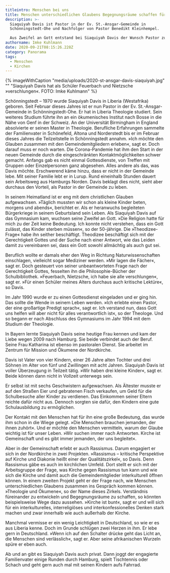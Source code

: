 ```yaml
---
titleintro: Menschen bei uns
title: Menschen unterschiedlichen Glaubens Begegnungsräume schaffen für Gespräche
description: >-
  Siaquiyah Davis ist Pastor in der Ev. St.-Ansgar-Gemeinde in
  Schönningstedt-Ohe und Nachfolger von Pastor Benedikt Kleinhempel.

  Aus Zweifel an Gott entstand bei Siaquiyah Davis der Wunsch Pastor zu werden.
authorname: Imke Kuhlmann
date: 2020-09-21T08:15:26.228Z
category: Panorama
tags:
  - Menschen
  - Kirchen
---
```

{% imageWithCaption "media/uploads/2020-st-ansgar-davis-siaquiyah.jpg" "" "Siaquiyah Davis hat als Schüler Feuerbach und Nietzsche »verschlungen«. FOTO: Imke Kuhlmann" %}

Schönningstedt – 1970 wurde Siaquiyah Davis in Liberia (Westafrika) geboren. Seit Februar dieses Jahres ist er nun Pastor in der Ev. St.-Ansgar-Gemeinde in Schönningstedt-Ohe. Er hat in Liberia Theologie studiert. Sein weiteres Studium führte ihn an ein ökumenisches Institut nach Bosse in die Nähe von Genf in der Schweiz. An der Universität Birmingham in England absolvierte er seinen Master in Theologie. Berufliche Erfahrungen sammelte der Familienvater in Schönefeld, Altona und Norderstedt bis er im Februar dieses Jahres die Teilzeitstelle in Schönningstedt annahm. »Ich möchte den Glauben zusammen mit den Gemeindemitgliedern erleben«, sagt er. Doch darauf muss er noch warten. Die Corona-Pandemie hat ihm den Start in der neuen Gemeinde durch die eingeschränkten Kontaktmöglichkeiten schwer gemacht. Anfangs gab es nicht einmal Gottesdienste, von Treffen mit Gruppen oder Einzelpersonen ganz abgesehen. Alles andere als das, was Davis möchte. Erschwerend käme hinzu, dass er nicht in der Gemeinde lebe. Mit seiner Familie lebt er in Lurup. Rund eineinhalb Stunden dauert sein Arbeitsweg aus Hamburgs Norden. Davis beklagt dies nicht, sieht aber durchaus den Vorteil, als Pastor in der Gemeinde zu leben.

In seinem Heimatland ist er eng mit dem christlichen Glauben aufgewachsen. »Täglich mussten wir schon als kleine Kinder beten, morgens und abends«, berichtet er. Als er heranwuchs begleiteten Bürgerkriege in seinem Geburtsland sein Leben. Als Siaquiyah Davis auf das Gymnasium kam, wuchsen seine Zweifel an Gott. »Die Religion hatte für mich zu der Zeit keine Bedeutung. Ich konnte nicht verstehen, dass ein Gott zulässt, das Kinder sterben müssen«, so der 50-jährige. Die »Theodizee-Frage« habe ihn seither beschäftigt. Theodizee beschäftigt sich mit der Gerechtigkeit Gottes und der Suche nach einer Antwort, wie das Leiden damit zu vereinbaren sei, dass ein Gott sowohl allmächtig als auch gut sei. 

Beruflich wollte er damals eher den Weg in Richtung Naturwissenschaften einschlagen, vielleicht sogar Mediziner werden. »Mir lagen die Fächer«, sagt er. Doch gesteuert von seiner unbeantworteten Frage nach der Gerechtigkeit Gottes, fesselten ihn die Philosophie-Bücher der Schulbibliothek. »Feuerbach, Nietzsche, ich habe sie alle verschlungen«, sagt er. »Für einen Schüler meines Alters durchaus auch kritische Lektüre«, so Davis.

Im Jahr 1990 wurde er zu einen Gottesdienst eingeladen und er ging hin. Das sollte die Wende in seinem Leben werden. »Ich erlebte einen Pastor, der eine großartige Predigt sprach«, sagt er. Ich verstand nun, dass Gott uns helfen will aber nicht für alles verantwortlich ist«, so der Theologe. Und so begann er nach Abschluss des Gymnasiums im Jahr 1994 mit dem Studium der Theologie. 

In Bayern lernte Siaquiyah Davis seine heutige Frau kennen und kam der Liebe wegen 2009 nach Hamburg. Sie beide verbindet auch der Beruf. Seine Frau Katharina ist ebenso im pastoralen Dienst. Sie arbeitet im Zentrum für Mission und Ökumene der Nordkirche. 


Davis ist Vater von vier Kindern, einer 26 Jahre alten Tochter und drei Söhnen im Alter von fünf und Zwillingen mit acht Jahren. Siaquiyah Davis ist voller Überzeugung in Teilzeit tätig. »Wir haben drei kleine Kinder«, sagt er. Beide können dann nicht in Vollzeit unterwegs sein.


Er selbst ist mit sechs Geschwistern aufgewachsen. Als Ältester musste er auf den Straßen Eier und gebratenen Fisch verkaufen, um Geld für die Schulbesuche aller Kinder zu verdienen. Das Einkommen seiner Eltern reichte dafür nicht aus. Dennoch sorgten sie dafür, den Kindern eine gute Schulausbildung zu ermöglichen. 

Der Kontakt mit den Menschen hat für ihn eine große Bedeutung, das wurde ihm schon in die Wiege gelegt. »Die Menschen brauchen jemanden, der ihnen zuhört«. Und er möchte den Menschen vermitteln, warum der Glaube wichtig ist für unser Leben. »Wir suchen immer nach Antworten. Kirche ist Gemeinschaft und es gibt immer jemanden, der uns begleitet«.   


Aber in der Gemeinschaft erlebt er  auch Rassismus. Darum engagiert er sich in der Nordkirche in zwei Projekten. »Rassismus – kritische Perspektive auf Kirche und Diakonie heißt einer der Qualitätszirkel«, so Davis. Denn Rassismus gäbe es auch im kirchlichen Umfeld. Dort stellt er sich mit der Arbeitsgruppe der Frage, was Kirche gegen Rassismus tun kann und wie sich die Kirche und damit auch die Gemeindemitglieder interkulturell öffnen können. In einem zweiten Projekt geht er der Frage nach, wie Menschen unterschiedlichen Glaubens zusammen ins Gespräch kommen können. »Theologie und Ökumene«, so der Name dieses Zirkels. Verständnis füreinander zu entwickeln und Begegnungsräume zu schaffen, so könnten beispielsweise Wege dazu aussehen.  »Kirche ist bunt«, sagt er und will sich für ein interkulturelles, interreligiöses und interkonfessionelles Denken stark machen und zwar innerhalb wie auch außerhalb der Kirche. 


Manchmal vermisse er ein wenig Leichtigkeit in Deutschland, so wie er es aus Liberia kenne. Doch im Grunde schlügen zwei Herzen in ihm. Er lebe gern in Deutschland. »Wenn ich auf den Schalter drücke geht das Licht an, die Menschen sind verlässlich«, sagt er. Aber seine afrikanischen Wurzeln spüre er eben auch.

Ab und an gibt es Siaquiyah Davis auch privat. Dann joggt der engagierte Familienvater einige Runden durch Hamburg, spielt Tischtennis oder Schach und geht gern auch mal mit seinen Kindern aufs Fahrrad.